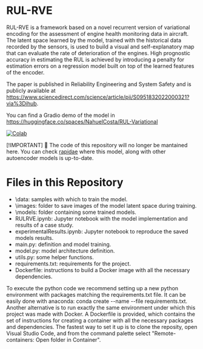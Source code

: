 # RUL-RVE

RUL-RVE is a framework based on a novel recurrent version of variational encoding for the assessment of engine health monitoring data in aircraft. The latent space learned by the model, trained with the historical data recorded by the sensors, is used to build a visual and self-explanatory map that can evaluate the rate of deterioration of the engines. High prognostic accuracy in estimating the RUL is achieved by introducing a penalty for estimation errors on a regression model built on top of the learned features of the encoder.

The paper is published in Reliability Engineering and System Safety and is publicly available at https://www.sciencedirect.com/science/article/pii/S0951832022000321?via%3Dihub.

You can find a Gradio demo of the model in https://huggingface.co/spaces/NahuelCosta/RUL-Variational

[![Colab](https://colab.research.google.com/assets/colab-badge.svg)](https://colab.research.google.com/github/NahuelCostaCortez/Remaining-Useful-Life-Estimation-Variational/blob/main/RULRVE.ipynb)

[!IMPORTANT]
🚨 The code of this repository will no longer be mantained here. You can check [rapidae](https://github.com/NahuelCostaCortez/rapidae) where this model, along with other autoencoder models is up-to-date.

# Files in this Repository
- \data: samples with which to train the model.
- \images: folder to save images of the model latent space during training.
- \models: folder containing some trained models.
- RULRVE.ipynb: Jupyter notebook with the model implementation and results of a case study.
- experimentalResults.ipynb: Jupyter notebook to reproduce the saved models results.
- main.py: definition and model training.
- model.py: model architecture definition.
- utils.py: some helper functions.
- requirements.txt: requirements for the project.
- Dockerfile: instructions to build a Docker image with all the necessary dependencies.

To execute the python code we recommend setting up a new python environment with packages matching the requirements.txt file. It can be easily done with anaconda: conda create --name --file requirements.txt. Another alternative is to run exactly the same environment under which this project was made with Docker. A Dockerfile is provided, which contains the set of instructions for creating a container with all the necessary packages and dependencies. The fastest way to set it up is to clone the reposity, open Visual Studio Code, and from the command palette select "Remote-containers: Open folder in Container".
